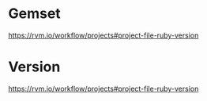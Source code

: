 # Gemset
https://rvm.io/workflow/projects#project-file-ruby-version

# Version
https://rvm.io/workflow/projects#project-file-ruby-version
